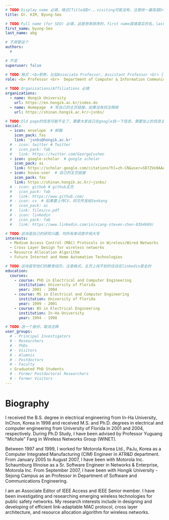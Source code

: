 ```yaml
---
# TODO:Display name 必填，格式[Title如Dr.，visiting可能没有，注意统一最高是Dr. 而不是Prof.] [全大写的Last name][, ][首字母大写的Last name]
title: Dr. KIM, Byung-Seo

# TODO:Full name (for SEO) 必填，这是用来排序的，first name就填真实的名，last_name一定按照excel填写
first_name: byung-Seo   
last_name: abg

# 不用管这个
authors:
  # 

# 不变
superuser: false

# TODO:格式：<b>职称，比如Associate Professor, Assistant Professor <br> {工作单位}, {工作国家:China、USA等}</b>
role: <b> Professor <br>  Department of Computer & Information Communication Engineering, Hongik University <br> Korea</b>
 
# TODO:Organizations/Affiliations 必填
organizations:
  - name: Hongik University
    url: https://en.hongik.ac.kr/index.do
  - name: Homepage  # 写自己的主页链接，如果没有则注释掉
    url: https://shinan.hongik.ac.kr/~jsnbs/

# TODO:Old page的信息可能不全了，需要大家自己在google找一下信息。需要加上的信息主要包含email、google scholar、个人主页、linkedin
social:
  - icon: envelope  # 邮箱
    icon_pack: fas
    link: 'jsnbs@hongik.ac.kr'
  # - icon: twitter # Twitter
  #   icon_pack: fab  
  #   link: https://twitter.com/GeorgeCushen
  - icon: google-scholar  # google scholar
    icon_pack: ai
    link: https://scholar.google.com/citations?hl=zh-CN&user=S87ZVe0AAAAJ
  - icon: house-user  # 自己的主页链接
    icon_pack: fas
    link: https://shinan.hongik.ac.kr/~jsnbs/
  # - icon: github # github主页
  #   icon_pack: fab   
  #   link: https://www.github.com/
  # - icon: cv  # 如果要上传CV，将文件发给Senkang
  #   icon_pack: ai
  #   link: files/cv.pdf
  # - icon: linkedin 
  #   icon_pack: fab
  #   link: https://www.linkedin.com/in/xiang-steven-chen-83b4669/

# TODO:这块是自己的研究兴趣，均所有单词首字母大写
interests:
  - Medium Access Control (MAC) Protocols in Wireless/Wired Networks
  - Cross Layer Design for wireless networks
  - Resource Allocation Algorithm
  - Future Internet and Home Automation Technologies

# TODO:这块是写他们的教育经历，注意格式。主页上找不到的往往在linkedin是全的
education:
  courses:
    - course: PhD in Electrical and Computer Engineering
      institution: University of Florida
      year: 2001 - 2004
    - course: MS in Electrical and Computer Engineering
      institution: University of Florida
      year: 1999 - 2001
    - course: BS in Electrical Engineering
      institution: In-Ha University
      year: 1994 - 1998

# TODO:选一个身份，取消注释
user_groups:
  # - Principal Investigators
  # - Researchers
  # - PhDs
  # - Visitors
  # - Alumnis
  # - Postdoctors
  # - Faculty
  - Graduated PhD Students
  # - Former Postdoctoral Researchers
  # - Former Visitors
---
```

<!-- TODO:写自己的Biography -->
# Biography
<!-- 这部分不要写他们的PhD招生信息，直接复制他们主页的个人简介。实在没有，在excel备注一下{个人资料缺失}再提交给我 -->
<!-- <p style="text-align:justify">  -->
<!--  -->
I received the B.S. degree in electrical engineering from In-Ha University, InChon, Korea in 1998 and received M.S. and Ph.D. degrees in electrical and computer engineering from University of Florida in 2001 and 2004, respectively.
During Ph.D Study, I have been advised by Professor Yuguang "Michale" Fang in Wireless Networks Group (WINET).

Between 1997 and 1999, I worked for Motorola Korea Ltd., PaJu, Korea as a Computer Integrated Manufacturing (CIM) Engineer in ATR&D department.
From January 2005 to August 2007, I have been with Motorola Inc. Schaumburg Illinoise as a Sr. Software Engineer in Networks & Enterprise, Motorola Inc.
From September 2007, I have been with Hongik University - Sejong Campus as an Professor in Department of Software and Communications Engineering.

I am an Associate Editor of IEEE Access and IEEE Senior member.
I have been investigating and researching emerging wireless technologies for public safety networks. My research interests include in designing and developing of efficient link-adaptable MAC protocol, cross layer architecture, and resource allocation algorithm for wireless networks.